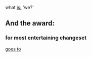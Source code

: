 



what [is:](https://github.com/nomilous/we/tree/master/.metadata/.what) 'we?'


And the award:
--------------

### for most entertaining changeset

[goes to](https://github.com/nomilous/we/compare/3f7d47c652...5177a46f97)




